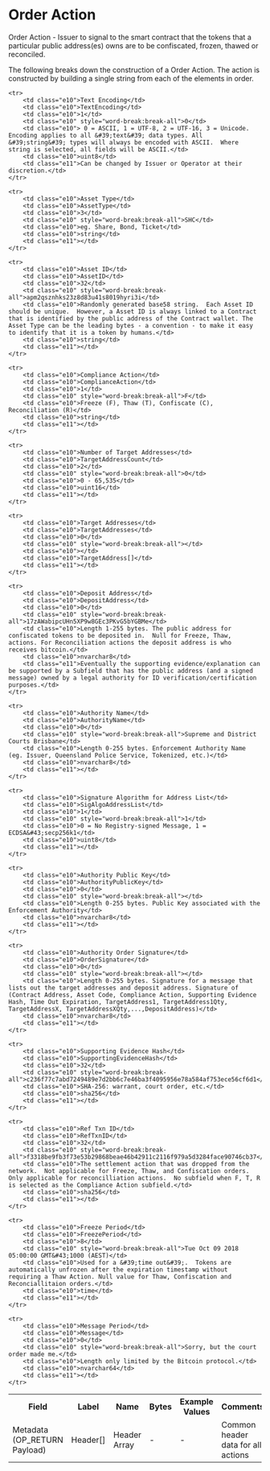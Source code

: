 
# Order Action

Order Action -  Issuer to signal to the smart contract that the tokens that a particular public address(es) owns are to be confiscated, frozen, thawed or reconciled.

The following breaks down the construction of a Order Action. The action is constructed by building a single string from each of the elements in order.

<table class="waffle">
	<tr style='height:19px;'>
		<th style="width:6%" class="s0">Field</th>
		<th style="width:9%" class="s1">Label</th>
		<th style="width:9%" class="s1">Name</th>
		<th style="width:2%" class="s1">Bytes</th>
		<th style="width:29%" class="s1">Example Values</th>
		<th style="width:26%" class="s1">Comments</th>
		<th style="width:5%" class="s1">Data Type</th>
		<th style="width:14%" class="s2">Amendment Restrictions</th>
	</tr>
	<tr>
		<td class="s5" rowspan="100">Metadata (OP_RETURN Payload)</td>
		<td class="e6">Header[]</td>
		<td class="e6">Header Array</td>
		<td class="e6">-</td>
		<td class="e6">-</td>
		<td class="e6">Common header data for all actions</td>
		<td class="e6">Header</td>
		<td class="e7"></td>
	</tr>

	<tr>
		<td class="e10">Text Encoding</td>
		<td class="e10">TextEncoding</td>
		<td class="e10">1</td>
		<td class="e10" style="word-break:break-all">0</td>
		<td class="e10"> 0 = ASCII, 1 = UTF-8, 2 = UTF-16, 3 = Unicode.  Encoding applies to all &#39;text&#39; data types. All &#39;string&#39; types will always be encoded with ASCII.  Where string is selected, all fields will be ASCII.</td>
		<td class="e10">uint8</td>
		<td class="e11">Can be changed by Issuer or Operator at their discretion.</td>
	</tr>

	<tr>
		<td class="e10">Asset Type</td>
		<td class="e10">AssetType</td>
		<td class="e10">3</td>
		<td class="e10" style="word-break:break-all">SHC</td>
		<td class="e10">eg. Share, Bond, Ticket</td>
		<td class="e10">string</td>
		<td class="e11"></td>
	</tr>

	<tr>
		<td class="e10">Asset ID</td>
		<td class="e10">AssetID</td>
		<td class="e10">32</td>
		<td class="e10" style="word-break:break-all">apm2qsznhks23z8d83u41s8019hyri3i</td>
		<td class="e10">Randomly generated base58 string.  Each Asset ID should be unique.  However, a Asset ID is always linked to a Contract that is identified by the public address of the Contract wallet. The Asset Type can be the leading bytes - a convention - to make it easy to identify that it is a token by humans.</td>
		<td class="e10">string</td>
		<td class="e11"></td>
	</tr>

	<tr>
		<td class="e10">Compliance Action</td>
		<td class="e10">ComplianceAction</td>
		<td class="e10">1</td>
		<td class="e10" style="word-break:break-all">F</td>
		<td class="e10">Freeze (F), Thaw (T), Confiscate (C), Reconciliation (R)</td>
		<td class="e10">string</td>
		<td class="e11"></td>
	</tr>

	<tr>
		<td class="e10">Number of Target Addresses</td>
		<td class="e10">TargetAddressCount</td>
		<td class="e10">2</td>
		<td class="e10" style="word-break:break-all">0</td>
		<td class="e10">0 - 65,535</td>
		<td class="e10">uint16</td>
		<td class="e11"></td>
	</tr>

	<tr>
		<td class="e10">Target Addresses</td>
		<td class="e10">TargetAddresses</td>
		<td class="e10">0</td>
		<td class="e10" style="word-break:break-all"></td>
		<td class="e10"></td>
		<td class="e10">TargetAddress[]</td>
		<td class="e11"></td>
	</tr>

	<tr>
		<td class="e10">Deposit Address</td>
		<td class="e10">DepositAddress</td>
		<td class="e10">0</td>
		<td class="e10" style="word-break:break-all">17zAWabipcUHn5XP9w8GEc3PKvG5bYGBMe</td>
		<td class="e10">Length 1-255 bytes. The public address for confiscated tokens to be deposited in.  Null for Freeze, Thaw, actions. For Reconciliation actions the deposit address is who receives bitcoin.</td>
		<td class="e10">nvarchar8</td>
		<td class="e11">Eventually the supporting evidence/explanation can be supported by a Subfield that has the public address (and a signed message) owned by a legal authority for ID verification/certification purposes.</td>
	</tr>

	<tr>
		<td class="e10">Authority Name</td>
		<td class="e10">AuthorityName</td>
		<td class="e10">0</td>
		<td class="e10" style="word-break:break-all">Supreme and District Courts Brisbane</td>
		<td class="e10">Length 0-255 bytes. Enforcement Authority Name (eg. Issuer, Queensland Police Service, Tokenized, etc.)</td>
		<td class="e10">nvarchar8</td>
		<td class="e11"></td>
	</tr>

	<tr>
		<td class="e10">Signature Algorithm for Address List</td>
		<td class="e10">SigAlgoAddressList</td>
		<td class="e10">1</td>
		<td class="e10" style="word-break:break-all">1</td>
		<td class="e10">0 = No Registry-signed Message, 1 = ECDSA&#43;secp256k1</td>
		<td class="e10">uint8</td>
		<td class="e11"></td>
	</tr>

	<tr>
		<td class="e10">Authority Public Key</td>
		<td class="e10">AuthorityPublicKey</td>
		<td class="e10">0</td>
		<td class="e10" style="word-break:break-all"></td>
		<td class="e10">Length 0-255 bytes. Public Key associated with the Enforcement Authority</td>
		<td class="e10">nvarchar8</td>
		<td class="e11"></td>
	</tr>

	<tr>
		<td class="e10">Authority Order Signature</td>
		<td class="e10">OrderSignature</td>
		<td class="e10">0</td>
		<td class="e10" style="word-break:break-all"></td>
		<td class="e10">Length 0-255 bytes. Signature for a message that lists out the target addresses and deposit address. Signature of (Contract Address, Asset Code, Compliance Action, Supporting Evidence Hash, Time Out Expiration, TargetAddress1, TargetAddress1Qty, TargetAddressX, TargetAddressXQty,...,DepositAddress)</td>
		<td class="e10">nvarchar8</td>
		<td class="e11"></td>
	</tr>

	<tr>
		<td class="e10">Supporting Evidence Hash</td>
		<td class="e10">SupportingEvidenceHash</td>
		<td class="e10">32</td>
		<td class="e10" style="word-break:break-all">c236f77c7abd7249489e7d2bb6c7e46ba3f4095956e78a584af753ece56cf6d1</td>
		<td class="e10">SHA-256: warrant, court order, etc.</td>
		<td class="e10">sha256</td>
		<td class="e11"></td>
	</tr>

	<tr>
		<td class="e10">Ref Txn ID</td>
		<td class="e10">RefTxnID</td>
		<td class="e10">32</td>
		<td class="e10" style="word-break:break-all">f3318be9fb3f73e53b29868beae46b42911c2116f979a5d3284face90746cb37</td>
		<td class="e10">The settlement action that was dropped from the network.  Not applicable for Freeze, Thaw, and Confiscation orders.  Only applicable for reconcilliation actions.  No subfield when F, T, R is selected as the Compliance Action subfield.</td>
		<td class="e10">sha256</td>
		<td class="e11"></td>
	</tr>

	<tr>
		<td class="e10">Freeze Period</td>
		<td class="e10">FreezePeriod</td>
		<td class="e10">8</td>
		<td class="e10" style="word-break:break-all">Tue Oct 09 2018 05:00:00 GMT&#43;1000 (AEST)</td>
		<td class="e10">Used for a &#39;time out&#39;.  Tokens are automatically unfrozen after the expiration timestamp without requiring a Thaw Action. Null value for Thaw, Confiscation and Reconciallitaion orders.</td>
		<td class="e10">time</td>
		<td class="e11"></td>
	</tr>

	<tr>
		<td class="e10">Message Period</td>
		<td class="e10">Message</td>
		<td class="e10">0</td>
		<td class="e10" style="word-break:break-all">Sorry, but the court order made me.</td>
		<td class="e10">Length only limited by the Bitcoin protocol.</td>
		<td class="e10">nvarchar64</td>
		<td class="e11"></td>
	</tr>

</table>
